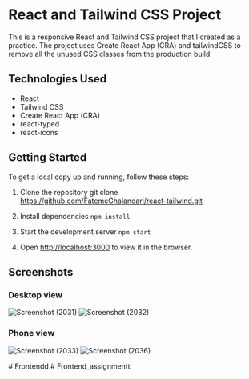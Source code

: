 # React and Tailwind CSS Project
This is a responsive React and Tailwind CSS project that I created as a practice. The project uses Create React App (CRA) and tailwindCSS to remove all the unused CSS classes from the production build.
## Technologies Used
   - React
   - Tailwind CSS
   - Create React App (CRA)
   - react-typed
   - react-icons
## Getting Started
   To get a local copy up and running, follow these steps:
   1. Clone the repository
   git clone https://github.com/FatemeGhalandari/react-tailwind.git

   2. Install dependencies
   `npm install`

   3. Start the development server
   `npm start`

   4. Open [http://localhost:3000](http://localhost:3000) to view it in the browser.
## Screenshots
### Desktop view
![Screenshot (2031)](https://user-images.githubusercontent.com/121693146/230616385-149b314f-6498-434f-82ad-9174cb6e9a22.png)
![Screenshot (2032)](https://user-images.githubusercontent.com/121693146/230617021-4580a8a4-6859-42af-8648-a57ca647a517.png)

### Phone view
![Screenshot (2033)](https://user-images.githubusercontent.com/121693146/230616537-f55a9125-ed19-43da-a975-af5a82af62a5.png)
![Screenshot (2036)](https://user-images.githubusercontent.com/121693146/230616563-e3c52a38-5fe3-41e5-969d-34ceb1f16281.png)

#   F r o n t e n d d  
 #   F r o n t e n d _ a s s i g n m e n t t  
 